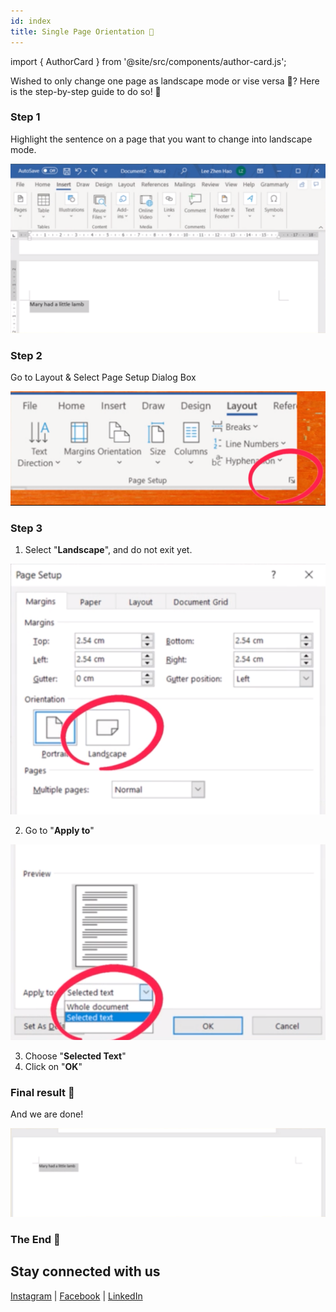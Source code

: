 ```yaml
---
id: index
title: Single Page Orientation 🤯
---
```


import { AuthorCard } from '@site/src/components/author-card.js';

<AuthorCard name="Krishna Priya Udayakumar" image="/img/squad-profile-images/krishna-priya-udayakumar.png" role="Microsoft MWS Ambassador" linkedinUrl="https://www.linkedin.com/in/krishna-priya-udayakumar-02bb76204" />

Wished to only change one page as landscape mode or vise versa 🤯? Here is the step-by-step guide to do so! 🤩

### Step 1

Highlight the sentence on a page that you want to change into landscape mode.

![step-1.png](../2021-03-27-single-page-orientation/step-1.png)

### Step 2

Go to Layout & Select Page Setup Dialog Box

![step-2.png](../2021-03-27-single-page-orientation/step-2.png)

### Step 3

1. Select "**Landscape**", and do not exit yet.

![step-3.png](../2021-03-27-single-page-orientation/step-3.png)

2. Go to "**Apply to**"


![step-4.png](../2021-03-27-single-page-orientation/step-4.png)

3. Choose "**Selected Text**"
4. Click on "**OK**"

### Final result 🥳

And we are done!

![final-result.png](../2021-03-27-single-page-orientation/final-result.png)

### The End 🎊

## Stay connected with us

[Instagram](https://www.instagram.com/microsoft_mws/) | 
[Facebook](https://www.facebook.com/microsoft.mws) | 
[LinkedIn](https://www.linkedin.com/company/mwsquad/)
